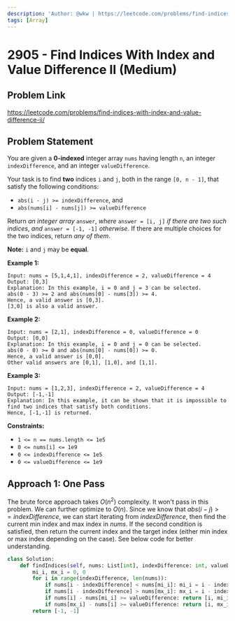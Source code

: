 ```yaml
---
description: 'Author: @wkw | https://leetcode.com/problems/find-indices-with-index-and-value-difference-ii/'
tags: [Array]
---
```


# 2905 - Find Indices With Index and Value Difference II (Medium)

## Problem Link

https://leetcode.com/problems/find-indices-with-index-and-value-difference-ii/

## Problem Statement

You are given a **0-indexed** integer array `nums` having length `n`, an integer `indexDifference`, and an integer `valueDifference`.

Your task is to find **two** indices `i` and `j`, both in the range `[0, n - 1]`, that satisfy the following conditions:

- `abs(i - j) >= indexDifference`, and
- `abs(nums[i] - nums[j]) >= valueDifference`

Return _an integer array_ `answer`, _where_ `answer = [i, j]` _if there are two such indices_, _and_ `answer = [-1, -1]` _otherwise_. If there are multiple choices for the two indices, return _any of them_.

**Note:** `i` and `j` may be **equal**.

**Example 1:**

```
Input: nums = [5,1,4,1], indexDifference = 2, valueDifference = 4
Output: [0,3]
Explanation: In this example, i = 0 and j = 3 can be selected.
abs(0 - 3) >= 2 and abs(nums[0] - nums[3]) >= 4.
Hence, a valid answer is [0,3].
[3,0] is also a valid answer.
```

**Example 2:**

```
Input: nums = [2,1], indexDifference = 0, valueDifference = 0
Output: [0,0]
Explanation: In this example, i = 0 and j = 0 can be selected.
abs(0 - 0) >= 0 and abs(nums[0] - nums[0]) >= 0.
Hence, a valid answer is [0,0].
Other valid answers are [0,1], [1,0], and [1,1].
```

**Example 3:**

```
Input: nums = [1,2,3], indexDifference = 2, valueDifference = 4
Output: [-1,-1]
Explanation: In this example, it can be shown that it is impossible to find two indices that satisfy both conditions.
Hence, [-1,-1] is returned.
```

**Constraints:**

- `1 <= n == nums.length <= 1e5`
- `0 <= nums[i] <= 1e9`
- `0 <= indexDifference <= 1e5`
- `0 <= valueDifference <= 1e9`

## Approach 1: One Pass

The brute force approach takes $O(n ^ 2)$ complexity. It won't pass in this problem. We can further optimize to $O(n)$. Since we know that $abs(i - j) >= indexDifference$, we can start iterating from $indexDifference$, then find the current min index and max index in $nums$. If the second condition is satisfied, then return the current index and the target index (either min index or max index depending on the case). See below code for better understanding.

<Tabs>
<TabItem value="py" label="Python">
<SolutionAuthor name="@wkw"/>

```py
class Solution:
    def findIndices(self, nums: List[int], indexDifference: int, valueDifference: int) -> List[int]:
        mi_i, mx_i = 0, 0
        for i in range(indexDifference, len(nums)):
            if nums[i - indexDifference] < nums[mi_i]: mi_i = i - indexDifference
            if nums[i - indexDifference] > nums[mx_i]: mx_i = i - indexDifference
            if nums[i] - nums[mi_i] >= valueDifference: return [i, mi_i]
            if nums[mx_i] - nums[i] >= valueDifference: return [i, mx_i]
        return [-1, -1]
```

</TabItem>
</Tabs>

